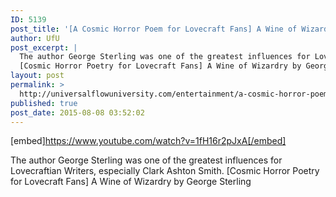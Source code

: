 ```yaml
---
ID: 5139
post_title: '[A Cosmic Horror Poem for Lovecraft Fans] A Wine of Wizardry (Audiobook)'
author: UfU
post_excerpt: |
  The author George Sterling was one of the greatest influences for Lovecraftian Writers, especially Clark Ashton Smith.
  [Cosmic Horror Poetry for Lovecraft Fans] A Wine of Wizardry by George Sterling
layout: post
permalink: >
  http://universalflowuniversity.com/entertainment/a-cosmic-horror-poem-for-lovecraft-fans-a-wine-of-wizardry-audiobook/
published: true
post_date: 2015-08-08 03:52:02
---
```

[embed]https://www.youtube.com/watch?v=1fH16r2pJxA[/embed]<br>
<p>The author George Sterling was one of the greatest influences for Lovecraftian Writers, especially Clark Ashton Smith.
[Cosmic Horror Poetry for Lovecraft Fans] A Wine of Wizardry by George Sterling</p>